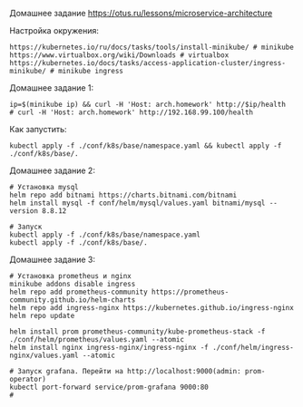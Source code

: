 Домашнее задание https://otus.ru/lessons/microservice-architecture

Настройка окружения:
```
https://kubernetes.io/ru/docs/tasks/tools/install-minikube/ # minikube
https://www.virtualbox.org/wiki/Downloads # virtualbox
https://kubernetes.io/docs/tasks/access-application-cluster/ingress-minikube/ # minikube ingress
```

Домашнее задание 1:
```shell
ip=$(minikube ip) && curl -H 'Host: arch.homework' http://$ip/health
# curl -H 'Host: arch.homework' http://192.168.99.100/health
```

Как запустить:
```shell
kubectl apply -f ./conf/k8s/base/namespace.yaml && kubectl apply -f ./conf/k8s/base/.
```


Домашнее задание 2:
```shell
# Установка mysql
helm repo add bitnami https://charts.bitnami.com/bitnami
helm install mysql -f conf/helm/mysql/values.yaml bitnami/mysql --version 8.8.12

# Запуск
kubectl apply -f ./conf/k8s/base/namespace.yaml
kubectl apply -f ./conf/k8s/base/.
```


Домашнее задание 3:
```shell
# Установка prometheus и nginx
minikube addons disable ingress
helm repo add prometheus-community https://prometheus-community.github.io/helm-charts
helm repo add ingress-nginx https://kubernetes.github.io/ingress-nginx
helm repo update

helm install prom prometheus-community/kube-prometheus-stack -f ./conf/helm/prometheus/values.yaml --atomic
helm install nginx ingress-nginx/ingress-nginx -f ./conf/helm/ingress-nginx/values.yaml --atomic

# Запуск grafana. Перейти на http://localhost:9000(admin: prom-operator)
kubectl port-forward service/prom-grafana 9000:80
# 
```